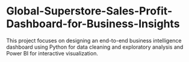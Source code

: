 # Global-Superstore-Sales-Profit-Dashboard-for-Business-Insights
This project focuses on designing an end-to-end business intelligence dashboard using Python for data cleaning and exploratory analysis and Power BI for interactive visualization.
